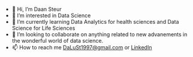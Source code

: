 - 👋 Hi, I’m Daan Steur
- 👀 I’m interested in Data Science
- 🌱 I’m currently learning Data Analytics for health sciences and Data Science for Life Sciences
- 💞️ I’m looking to collaborate on anything related to new advanements in the wonderful world of data science.
- 📫 How to reach me DaLuSt1997@gmail.com or [LinkedIn](www.linkedin.com/in/daansteur)

<!---
DaLuSt/DaLuSt is a ✨ special ✨ repository because its `README.md` (this file) appears on your GitHub profile.
You can click the Preview link to take a look at your changes.
--->
